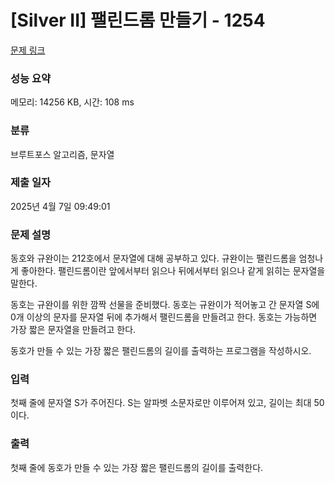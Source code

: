 # [Silver II] 팰린드롬 만들기 - 1254 

[문제 링크](https://www.acmicpc.net/problem/1254) 

### 성능 요약

메모리: 14256 KB, 시간: 108 ms

### 분류

브루트포스 알고리즘, 문자열

### 제출 일자

2025년 4월 7일 09:49:01

### 문제 설명

<p>동호와 규완이는 212호에서 문자열에 대해 공부하고 있다. 규완이는 팰린드롬을 엄청나게 좋아한다. 팰린드롬이란 앞에서부터 읽으나 뒤에서부터 읽으나 같게 읽히는 문자열을 말한다.</p>

<p>동호는 규완이를 위한 깜짝 선물을 준비했다. 동호는 규완이가 적어놓고 간 문자열 S에 0개 이상의 문자를 문자열 뒤에 추가해서 팰린드롬을 만들려고 한다. 동호는 가능하면 가장 짧은 문자열을 만들려고 한다.</p>

<p>동호가 만들 수 있는 가장 짧은 팰린드롬의 길이를 출력하는 프로그램을 작성하시오.</p>

### 입력 

 <p>첫째 줄에 문자열 S가 주어진다. S는 알파벳 소문자로만 이루어져 있고, 길이는 최대 50이다.</p>

### 출력 

 <p>첫째 줄에 동호가 만들 수 있는 가장 짧은 팰린드롬의 길이를 출력한다.</p>


